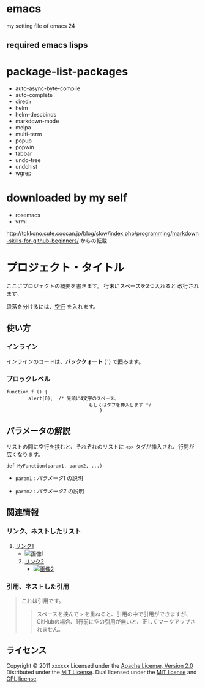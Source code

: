 emacs
=====

my setting file of emacs 24

required emacs lisps
-----
# package-list-packages
* auto-async-byte-compile
* auto-complete
* dired+
* helm
* helm-descbinds
* markdown-mode
* melpa
* multi-term
* popup
* popwin
* tabbar
* undo-tree
* undohist
* wgrep

# downloaded by my self
* rosemacs
* vrml


http://tokkono.cute.coocan.jp/blog/slow/index.php/programming/markdown-skills-for-github-beginners/
からの転載


プロジェクト・タイトル
======================
ここにプロジェクトの概要を書きます。
行末にスペースを2つ入れると
改行されます。

段落を分けるには、[空行](http://example.com/) を入れます。

使い方
------
### インライン ###
インラインのコードは、**バッククォート** (`` ` ``) で囲みます。

### ブロックレベル ###
    function f () {
            alert(0);  /* 先頭に4文字のスペース、
                                  もしくはタブを挿入します */
                                      }

パラメータの解説
----------------
リストの間に空行を挟むと、それぞれのリストに `<p>` タグが挿入され、行間が
広くなります。

    def MyFunction(param1, param2, ...)

+   `param1` :
    _パラメータ1_ の説明

+   `param2` :
    _パラメータ2_ の説明

関連情報
--------
### リンク、ネストしたリスト
1. [リンク1](http://example.com/ "リンクのタイトル")
    * ![画像1](http://github.com/unicorn.png "画像のタイトル")
    2. [リンク2][link]
        - [![画像2][image]](https://github.com/)

  [link]: http://example.com/ "インデックス型のリンク"
    [image]: http://github.com/github.png "インデックス型の画像"

### 引用、ネストした引用
> これは引用です。
>
> > スペースを挟んで `>` を重ねると、引用の中で引用ができますが、
> > GitHubの場合、1行前に空の引用が無いと、正しくマークアップされません。

ライセンス
----------
Copyright &copy; 2011 xxxxxx
Licensed under the [Apache License, Version 2.0][Apache]
Distributed under the [MIT License][mit].
Dual licensed under the [MIT license][MIT] and [GPL license][GPL].

[Apache]: http://www.apache.org/licenses/LICENSE-2.0
[MIT]: http://www.opensource.org/licenses/mit-license.php
[GPL]: http://www.gnu.org/licenses/gpl.html
